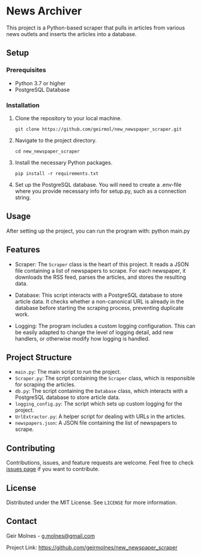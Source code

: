 # News Archiver

This project is a Python-based scraper that pulls in articles from various news outlets and inserts the articles into a database.

## Setup

### Prerequisites

- Python 3.7 or higher
- PostgreSQL Database

### Installation

1. Clone the repository to your local machine.
    ```
    git clone https://github.com/geirmol/new_newspaper_scraper.git
    ```

2. Navigate to the project directory.
    ```
    cd new_newspaper_scraper
    ```

3. Install the necessary Python packages.
    ```
    pip install -r requirements.txt
    ```

4. Set up the PostgreSQL database. You will need to create a .env-file where you provide necessary info for setup.py, such as a connection string.

## Usage

After setting up the project, you can run the program with: python main.py

## Features

- Scraper: The `Scraper` class is the heart of this project. It reads a JSON file containing a list of newspapers to scrape. For each newspaper, it downloads the RSS feed, parses the articles, and stores the resulting data.

- Database: This script interacts with a PostgreSQL database to store article data. It checks whether a non-canonical URL is already in the database before starting the scraping process, preventing duplicate work.

- Logging: The program includes a custom logging configuration. This can be easily adapted to change the level of logging detail, add new handlers, or otherwise modify how logging is handled.

## Project Structure

- `main.py`: The main script to run the project.
- `Scraper.py`: The script containing the `Scraper` class, which is responsible for scraping the articles.
- `db.py`: The script containing the `Database` class, which interacts with a PostgreSQL database to store article data.
- `logging_config.py`: The script which sets up custom logging for the project.
- `UrlExtractor.py`: A helper script for dealing with URLs in the articles.
- `newspapers.json`: A JSON file containing the list of newspapers to scrape.

## Contributing

Contributions, issues, and feature requests are welcome. Feel free to check [issues page](#) if you want to contribute.

## License

Distributed under the MIT License. See `LICENSE` for more information. 

## Contact

Geir Molnes - g.molnes@gmail.com

Project Link: https://github.com/geirmolnes/new_newspaper_scraper
